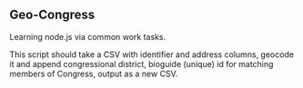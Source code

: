 Geo-Congress
------------

Learning node.js via common work tasks.

This script should take a CSV with identifier and address columns, geocode it and append congressional district, bioguide (unique) id for matching members of Congress, output as a new CSV.

